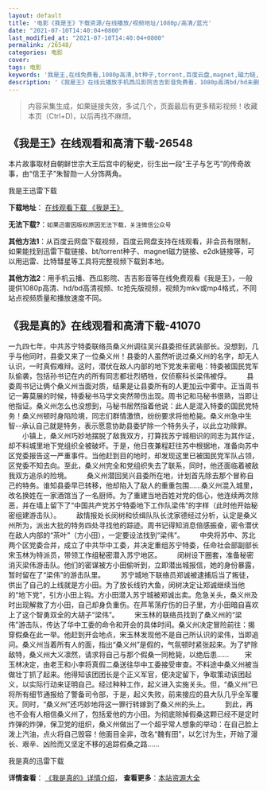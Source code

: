 ```yaml
---
layout: default
title: '电影《我是王》下载资源/在线播放/视频地址/1080p/高清/蓝光'
date: "2021-07-10T14:40:04+0800"
last_modified_at: "2021-07-10T14:40:04+0800"
permalink: /26548/
categories: 电影
cover:
tags: 电影
keywords: '我是王,在线免费看,1080p高清,bt种子,torrent,百度云盘,magnet,磁力链,迅雷下载资源'
description: '《我是王》在线云播放手机西瓜影院吉吉影音免费看，1080p高清bd/hd未删减完整版和tc抢先枪版，mkv/mp4格式，附带bt/torrent种子、magnet/磁力链、百度云盘、网盘资源迅雷下载链接'
---
```


>内容采集生成，如果链接失效，多试几个，页面最后有更多精彩视频！收藏本页（Ctrl+D)，以后再找不麻烦。


## 《我是王》在线观看和高清下载-26548

本片故事取材自朝鲜世宗大王后宫中的秘史，衍生出一段&ldquo;王子与乞丐&rdquo;的传奇故事，由&ldquo;信王子&rdquo;朱智勋一人分饰两角。


我是王迅雷下载

**下载地址**： [在线观看下载 《我是王》](https://www.993dy.com//vod-detail-id-21674.html) 


**无法下载?**：`如果迅雷因版权原因无法下载，关注微信公众号 `

**其他方法1**：从百度云网盘下载视频，百度云网盘支持在线观看，非会员有限制，如果能找到迅雷下载链接、bt/torrent种子、magnet磁力链接、e2dk链接等，可以用迅雷、比特彗星等工具将完整视频下载到本地。

**其他方法2**：用手机云播、西瓜影院、吉吉影音等在线免费观看《我是王》，一般提供1080p高清、hd/bd高清视频、tc抢先版视频，视频为mkv或mp4格式，不同站点视频质量和播放速度不同。


## 《我是真的》在线观看和高清下载-41070

一九四七年，中共苏宁特委联络员桑义州调往吴兴县委担任武装部长。没想到，几乎与他同时，县委又来了一位桑义州！县委的人虽然听说过桑义州的名字，却无人认识，一时真假难辩。这时，潜伏在敌人内部的地下党发来密电：特委被国民党军队偷袭，包括孙书记在内的所有同志都壮烈牺牲，仅侦察科长梁伟被俘。 　　县委周书记让俩个桑义州当面对质，结果是让县委所有的人更加云中雾中。正当周书记一筹莫展的时候，特委秘书马学文突然带伤出现。周书记和马秘书很熟，当即让他指证。桑义州怎么也没想到，马秘书居然指着他说：此人是混入特委的国民党特务！桑义州顿时身陷险境，同志们群情激愤，纷纷要求将他枪毙。桑义州急中生智--承认自己就是特务，表示愿意协助县委铲除一个特务头子，以此立功赎罪。 　　小镇上，桑义州巧妙地摆脱了敌我双方，打算找苏宁城相识的同志为其作证，却不料城里地下党组织全被破坏。于是，他日夜兼程赶往苏中根据地，准备向苏中区党委报告这一严重事件。当他赶到目的地时，却发现这里已被国民党军队占领，区党委不知去向。至此，桑义州完全和党组织失去了联系，同时，他还面临着被敌我双方追杀的险境。 　　桑义州潜回吴兴县委所在地，计划首先除去那个冒称自己的特务。谁知县委早已转移，他却陷入了敌人的重重包围……桑义州混入城里，改名换姓在一家酒馆当了一名厨师。为了重建当地百姓对党的信心，他连续两次除恶，并在墙上留下了“中国共产党苏宁特委地下工作队梁伟”的字样（此时他开始秘密组建游击队）。 　　敌情报处长闵树和侦缉队队长沈家德经过分析，认定是桑义州所为，派出大批的特务四处寻找他的踪迹。周书记得知消息倍感振奋，密令潜伏在敌人内部的&ldquo;茶叶”（方小田），一定要设法找到“梁伟”。 　　中央将苏中、苏北两个区党委合并，成立了中共华中工委，并决定重组苏宁特委，任命社会部副部长宋玉林为特派员，带领工作组秘密潜入苏宁地区。 　　闵树设下圈套，准备秘密消灭梁伟游击队。他们的密谋被方小田偷听到，立即潜出城报信，她的身份暴露，暂时留在了“梁伟”的游击队里。 　　苏宁城地下联络员郑诚被逮捕后当了叛徒，供出了自己的上线就是方小田。为了放长线钓大鱼，闵树决定让郑诚继续当他的“地下党&rdquo;，引方小田上钩。方小田潜入苏宁城被郑诚出卖。危急关头，桑义州及时出现解救了方小田，自己却身负重伤。在芦苇荡疗伤的日子里，方小田暗自喜欢上了这个智勇双全的大胡子&ldquo;梁伟”。 　　宋玉林的联络员找到了桑义州的“梁伟”游击队，传达了华中工委的命令和开会的具体时间。桑义州决定冒险前往：揭穿假桑在此一举。他赶到开会地点，宋玉林发现他不是自己所认识的梁伟，当即追问。桑义州当着所有人的面，指出&ldquo;桑义州&rdquo;是假的，气氛顿时紧张起来。为了铲除敌特，桑义州大义凛然，请求将自己与那个假桑一同枪毙，以绝后患…… 　　宋玉林决定，由老王和小李将真假二桑送往华中工委接受审查。不料途中桑义州被当做壮丁抓了起来。他得知该团团长是个正义军官，便决定留下，争取策动该团起义，以实际行动来证明自己。经过种种工作，起义进入实施关头。但，&ldquo;桑义州&rdquo;已将所有细节通报给了警备司令部，于是，起义失败，前来接应的县大队几乎全军覆灭。同时，“桑义州&rdquo;还巧妙地将这一罪行转嫁到了桑义州的头上。 　　到此，再也不会有人相信桑义州了，包括爱他的方小田。为彻底除掉假桑这颗已经不是定时炸弹的炸弹，保卫党的组织，桑义州做出了一个超乎常人想象的举动：在自己脸上泼上汽油，点火将自己毁容！他面目全非，改名&ldquo;魏有田&rdquo;，以乞讨为生，开始了漫长、艰辛、凶险而又坚定不移的追踪假桑之路&hellip;…


我是真的迅雷下载

**详情查看**： [《我是真的》详情介绍](/movie/41070/)， **查看更多**：[本站资源大全](/movie/t/all/)

